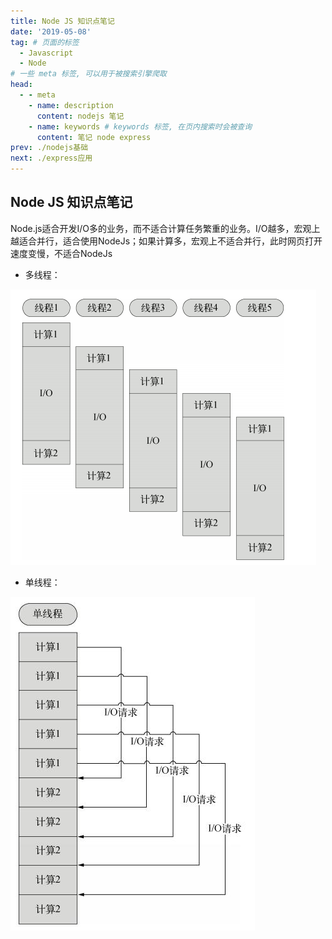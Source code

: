 ```yaml
---
title: Node JS 知识点笔记
date: '2019-05-08'
tag: # 页面的标签 
  - Javascript
  - Node
# 一些 meta 标签, 可以用于被搜索引擎爬取
head:
  - - meta
    - name: description
      content: nodejs 笔记
    - name: keywords # keywords 标签, 在页内搜索时会被查询
      content: 笔记 node express
prev: ./nodejs基础
next: ./express应用
---
```


## Node JS 知识点笔记
Node.js适合开发I/O多的业务，而不适合计算任务繁重的业务。I/O越多，宏观上越适合并行，适合使用NodeJs；如果计算多，宏观上不适合并行，此时网页打开速度变慢，不适合NodeJs

- 多线程：

![多线程](./images/11.png) 

- 单线程：

![单线程](./images/22.jpg)
